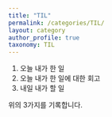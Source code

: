 ```yaml
---
title: "TIL"
permalink: /categories/TIL/
layout: category
author_profile: true
taxonomy: TIL
---
```


1. 오늘 내가 한 일
2. 오늘 내가 한 일에 대한 회고
3. 내일 내가 할 일

위의 3가지를 기록합니다.